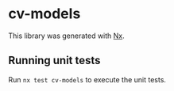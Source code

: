 # cv-models

This library was generated with [Nx](https://nx.dev).

## Running unit tests

Run `nx test cv-models` to execute the unit tests.
